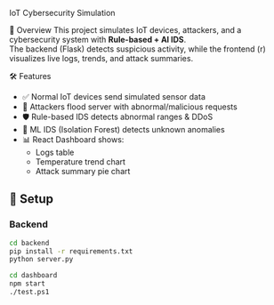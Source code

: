 IoT Cybersecurity Simulation

🚀 Overview
This project simulates IoT devices, attackers, and a cybersecurity system with **Rule-based + AI IDS**.  
The backend (Flask) detects suspicious activity, while the frontend (r) visualizes live logs, trends, and attack summaries.

🛠️ Features
- ✅ Normal IoT devices send simulated sensor data
- 🚨 Attackers flood server with abnormal/malicious requests
- 🛡️ Rule-based IDS detects abnormal ranges & DDoS
- 🤖 ML IDS (Isolation Forest) detects unknown anomalies
- 📊 React Dashboard shows:
  - Logs table
  - Temperature trend chart
  - Attack summary pie chart

## 📂 Setup

### Backend
```bash
cd backend
pip install -r requirements.txt
python server.py

cd dashboard
npm start 
./test.ps1   
